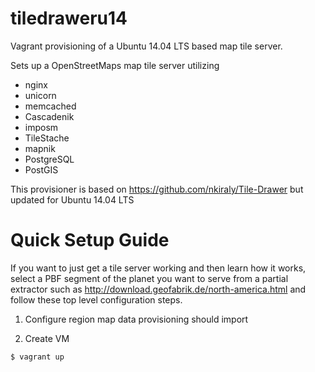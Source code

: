 # tiledraweru14

Vagrant provisioning of a Ubuntu 14.04 LTS based map tile server.

Sets up a OpenStreetMaps map tile server utilizing
- nginx
- unicorn
- memcached 
- Cascadenik
- imposm
- TileStache
- mapnik
- PostgreSQL
- PostGIS

This provisioner is based on https://github.com/nkiraly/Tile-Drawer but updated for Ubuntu 14.04 LTS

# Quick Setup Guide

If you want to just get a tile server working and then learn how it works, select a PBF segment of the planet you want to serve from a partial extractor such as http://download.geofabrik.de/north-america.html and follow these top level configuration steps.

1) Configure region map data provisioning should import

2) Create VM

```bash
$ vagrant up
```
